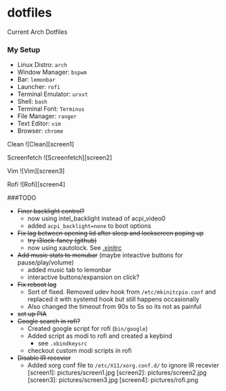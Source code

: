 # dotfiles
Current Arch Dotfiles

<!--- My Setup {{{ -->

### My Setup

* Linux Distro: `arch`
* Window Manager: `bspwm`
* Bar: `lemonbar`
* Launcher: `rofi`
* Terminal Emulator: `urxvt`
* Shell: `bash`
* Terminal Font: `Terminus`
* File Manager: `ranger`
* Text Editor: `vim`
* Browser: `chrome`


Clean
![Clean][screen1]

Screenfetch
![Screenfetch][screen2]

Vim
![Vim][screen3]

Rofi
![Rofi][screen4]
<!--- }}} -->

###TODO

* ~~Finer backlight control?~~
  * now using intel_backlight instead of acpi_video0
  * added `acpi_backlight=none` to boot options
* ~~Fix lag between opening lid after sleep and lockscreen poping up~~
  * ~~try i3lock-fancy (github)~~
  * now using xautolock. See [.xinitrc](.xinitrc)
* ~~Add music stats to menubar~~ (maybe inteactive buttons for pause/play/volume)
  * added music tab to lemonbar
  * interactive buttons/expansion on click?
* ~~Fix reboot lag~~
  * Sort of fixed. Removed udev hook from `/etc/mkinitcpio.conf` and replaced it with systemd hook but still happens occasionally
  * Also changed the timeout from 90s to 5s so its not as painful
* ~~set up PIA~~
* ~~Google search in rofi?~~
  * Created google script for rofi (`bin/google`)
  * Added script as modi to rofi and created a keybind
    * see `.xbindkeysrc` 
  * checkout custom modi scripts in rofi
* ~~Disable IR recevier~~
  * Added xorg conf file to `/etc/X11/xorg.conf.d/` to ignore IR recevier
[screen1]: pictures/screen1.jpg
[screen2]: pictures/screen2.jpg
[screen3]: pictures/screen3.jpg 
[screen4]: pictures/rofi.png
